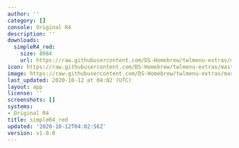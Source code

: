 ```yaml
---
author: ''
category: []
console: Original R4
description: ''
downloads:
  simpleR4_red:
    size: 8084
    url: https://raw.githubusercontent.com/DS-Homebrew/twlmenu-extras/master/s/TWiLightMenu/r4menu/themes/simpleR4_red.7z
icon: https://raw.githubusercontent.com/DS-Homebrew/twlmenu-extras/master/unistore/icons/r4.png
image: https://raw.githubusercontent.com/DS-Homebrew/twlmenu-extras/master/unistore/icons/r4.png
last_updated: 2020-10-12 at 04:02 (UTC)
layout: app
license: ''
screenshots: []
systems:
- Original R4
title: simpleR4_red
updated: '2020-10-12T04:02:56Z'
version: v1.0.0
---
```

